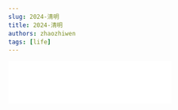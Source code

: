 ```yaml
---
slug: 2024-清明
title: 2024-清明
authors: zhaozhiwen
tags: [life]
---
```

<iframe
  frameborder="no"
  border="0"
  marginwidth="0"
  marginheight="0"
  width="330"
  height="86"
  src="//music.163.com/outchain/player?type=2&id=1890689298&auto=0&height=66"
  style={{ display: 'block', margin: '0 auto' }}
/>
**一、糟糕的开头**

回想起来，在整个大学本科期间，每逢清明、五一、国庆等假期，我从来都没有回过家，一方面当然是因为路途遥远，但另一方面总是觉得回家没有什么意思，能干些什么呢？去单纯见见家里的父母吗？甚至觉得别人都回家我一个人在宿舍随便干些什么都是极好的。

2024年的清明，在我人生25岁时，我第一次在清明节回了家。理由很简单，就是回家见见父母，至于别的原因也是有的，可是那种感觉很难表达，像是在杭州、上海、合肥、西安各种不同的城市，365天，每天走在街道上擦肩而过100个陌生人，终于在有一天独自躺在床上难以入睡时，我想起来要提前预订回家的车票。

<!-- truncate -->

周三工作下班已经是8点，又一次熬夜到夜里两点钟，这似乎成为了一种常态，周四早上的7点便早早起来，一边刷着手机一边思考着要带什么东西回去，8点出发，9点达到上海站，11点达到扬州东站，13点终于回到了家，期间经历了地铁、高铁、公交、打车共计5个小时的路程。也许之前的周末都几乎在出租屋休息，我第一次感受到巨大的疲惫。于是在家的母亲迎来的首先是我无尽的抱怨：

<center>“虽然高铁只有两个小时，但是和高铁站之间的来回足足有3小时！”</center>

<center>“我好后悔，我是闲得没事吗”</center>

<center>“我好累，好想睡觉，昨天又是两点睡的”</center>

<center>“在家也没有事情干，还浪费钱，早知道不回来了”</center>

<center>“好想早点回去”</center>

现在似乎意识到，我其实是一个消极的人，一个爱抱怨的人，在陌生人面前往往表现得沉默，可是面对亲人与朋友总是不掩饰悲观与负面情绪。也许在无形中这也是一种伤害。但我无法tough到独自承受，却也无法成为一个乐天派，但是说回来还是更想be tough。

**二、“生活就是痛苦”**

在电影《冰冷热带鱼》的结尾，暴走的社本，面对着赶来的家人，面对自己所犯下的无可挽回的罪行，冲向自己的妻女，拿着刀具发疯似的捅向了他们的腹部。

<center>社本：光子，你能照顾自己吗？</center>
<center>社本：你想自己独立？</center>
<center>社本：痛吗？</center>
<center>光子：（嗷嚎着）你弄伤我了！</center>
<center>社本：痛吗？</center>
<center>社本：你想不想活？</center>
<center>光子：是，我想活下去！</center>
<center>社本：很好，你想活下去</center>
<center>光子：我不喜欢痛</center>
<center>社本：光子</center>
<center>社本：生活就是</center>
<center>社本：痛苦</center>
<center>社本：过自己的生活</center>
<center>社本：很痛苦</center>

![023](./assets/023.png)

当你记住某一句话的时候，其实这句话在你心中已经埋藏了很久。虽然是很久之前看的这部电影，可是上面一段对话却给了我深深的震撼，他是如此的直白，却也是如此的有力，跨过漫长的压抑与沉沦，迈向爆发与毁灭，直到最后的高潮。

现在想来，往往能给我带来名为“震撼”感觉的影视，往往偏向于两个极端，一方名为“理想乌托邦”，一方名为“残酷毁灭物语”。而后者总是能给你带来毁灭的无尽快感，与所谓“尘埃落定、命运有数”的安心感。现实生活的大部分，快乐的时间总是少数，生存压力下的挣扎、孤独时的寂寞无援、迷茫漂泊时的焦虑与沉沦，每一个都是难以应对的事物。而当你面对着银幕上的这“残酷毁灭物语”，让大脑与身体沉静于其中，经历这长达两小时的高强度压抑与爆发，好像自己也经历其中，将主角投射于自身，像是在白天醒着时做了一场噩梦，直到最后的嘶吼，噩梦结束，可你却再也不愿醒过来。

不知什么原因，平日里主动和母亲的联系总是很少，总觉得她是一个活得比较简单的农村妇女，平日里总是可以获得很简单的快乐：今天买了一个新地毯、买了新的海棠花盆栽、一个人对着全民k歌唱了半小时，看着评论笑嘻嘻、抄抄喜欢的日文歌词、在灯光下做手工、一个人玩着我小时候才玩的蛇板窜来窜去，有时候我总会讨厌，讨厌她太幼稚、讨厌她不像个大人，可有时也能发现她一个人对着手机和陌生人聊天缓解孤独的一面，而那时我不懂，总认为很奇怪，而且在当自己也有了同样的经历后，多了一份可伶和不忍，而我能做的也只是呆在她的身旁转悠，做不了什么，可就是多呆在她的身边。

4月5日的一晚，不知什么机缘巧合，来到母亲的房间，不清楚什么缘由，白天没有察觉到什么异样的母亲，突然在床上和我说起了自己这三个月的经历.....而这也是她第一次愿意主动向我说起心事。

不知是什么原因，大概率是因为生存的压力，母亲突然找起了工作，工作地点在家附近的服务区当水果店的服务员，为高速下来的车辆服务，说是服务员，其实也兼任收银员与小吃制作的工作，每天的工作高达13个小时，在春节期间，甚至连大年初一也不得不上班，工作时间更是超过了15小时，然而最令人心痛的更是那15快一小时的工资。（包括夜里一点的加班）

在此期间，我和父亲两人虽然也关心母亲，给她经常预留夜宵，可她总是经常简单说了句“好累”而已结束，在我看来不可思议的工作强度，可在她却像一个没事人一样，我没有进一步多想，只是劝阻不要继续干了。

可今晚，她却将这三个月背后所经历的一切忍不住像洪水似的突然和我倾诉了一两个小时：“克扣工资”，“拒绝五险一金，永远把你当临时工”，“给你安排繁重的活，让和店长有关系的人干轻松活”，“被抓着衣领当众羞辱和辱骂”、“夜里和你打上几十个视频电话”，“被迫干对不起顾客的活，售卖烂水果和发霉的银耳汤”，“每天大声喊着香香的玉米来了的类似招揽客人的话语，却被人叫做大喇叭”......直到最后辞职却依然感觉自己太冲动了还是想留下来多赚些钱。

很难想象这是一个快50岁的中年妇女所经历的一切，超长的工作时间，大量繁重的体力活，几乎没有的休息日，极其低廉的薪资，外加上受到的身边人的言语甚至身体的歧视与欺侮以及店长的克扣工资...

心疼与震惊的同时，心里却释然很多，相比于父辈我依然是幸运的开头，似乎我整日的痛苦好像不值一提，至少完全无法和我母亲这三个月的经历所相比，那又有什么意义终日哀叹呢？

写到此处，似乎又对《冰冷热带鱼》的代词有了更深刻的理解：“照顾自己”、“独立”、“想活”、“活着”可并不是那些看起来简单与轻飘的词语，它们的含义并不是简单“有个地方住，有钱买菜做饭吃生存下来，自己有份工作能赚钱就行”。

生活是一场无尽的痛苦，而出生在罗马的幸运儿们则是众人的羡慕对象，在人生的几十年中，在每一年的365天中，在每天的24小时中，你永远需要挣扎，自救必不可少，人生无岸而几近溺亡的时候总会时而来临。

第二天的母亲，依旧能开心地大笑，充满生命力，好像昨晚的事没有发生一样。

如果她想说：“I want to be strong”

那么答案一定是：“She is Strong”

**三、“有时候回到家看下父母并不是一件难事”**

因为有时候什么都不懂的他们也会关心起你的论文写得怎么样，尽管你从未认真地将生活中的事情告诉他们，也从未指望他们能够理解。

**“告诉你也没用”**

**“反正你也不懂”**

**it hurts**
